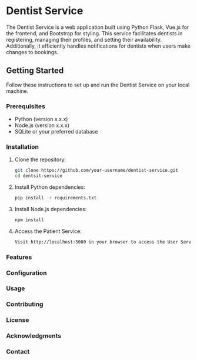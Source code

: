 # Dentist Service

The Dentist Service is a web application built using Python Flask, Vue.js for the frontend, and Bootstrap for styling. This service facilitates dentists in registering, managing their profiles, and setting their availability. Additionally, it efficiently handles notifications for dentists when users make changes to bookings.

## Getting Started

Follow these instructions to set up and run the Dentist Service on your local machine.

### Prerequisites

- Python (version x.x.x)
- Node.js (version x.x.x)
- SQLite or your preferred database

### Installation

1. Clone the repository:

   ```bash
   git clone https://github.com/your-username/dentist-service.git
   cd dentsit-service
2. Install Python dependencies:
   ```bash
   pip install -r requirements.txt
3. Install Node.js dependencies:
   ```bash
   npm install
4. Access the Patient Service:
   ```bash
   Visit http://localhost:5000 in your browser to access the User Service.

### Features
### Configuration
### Usage
### Contributing
### License
### Acknowledgments
### Contact